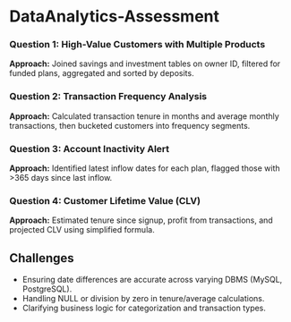 # DataAnalytics-Assessment

### Question 1: High-Value Customers with Multiple Products
**Approach:** Joined savings and investment tables on owner ID, filtered for funded plans, aggregated and sorted by deposits.

### Question 2: Transaction Frequency Analysis
**Approach:** Calculated transaction tenure in months and average monthly transactions, then bucketed customers into frequency segments.

### Question 3: Account Inactivity Alert
**Approach:** Identified latest inflow dates for each plan, flagged those with >365 days since last inflow.

### Question 4: Customer Lifetime Value (CLV)
**Approach:** Estimated tenure since signup, profit from transactions, and projected CLV using simplified formula.

## Challenges
- Ensuring date differences are accurate across varying DBMS (MySQL, PostgreSQL).
- Handling NULL or division by zero in tenure/average calculations.
- Clarifying business logic for categorization and transaction types.

